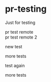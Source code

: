 # pr-testing
Just for testing

pr test remote  
pr test remote 2

new test

more tests

test again

more tests
